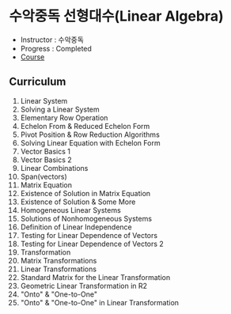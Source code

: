﻿# 수악중독 선형대수(Linear Algebra)

- Instructor : 수악중독
- Progress : Completed
- [Course](https://www.youtube.com/channel/UCWhUI1yJp6O2Rwial6VvQeQ/videos)

## Curriculum

1. Linear System
2. Solving a Linear System
3. Elementary Row Operation
4. Echelon From & Reduced Echelon Form
5. Pivot Position & Row Reduction Algorithms
6. Solving Linear Equation with Echelon Form
7. Vector Basics 1
8. Vector Basics 2
9. Linear Combinations
10. Span(vectors)
11. Matrix Equation
12. Existence of Solution in Matrix Equation
13. Existence of Solution & Some More
14. Homogeneous Linear Systems
15. Solutions of Nonhomogeneous Systems
16. Definition of Linear Independence
17. Testing for Linear Dependence of Vectors
18. Testing for Linear Dependence of Vectors 2
19. Transformation
20. Matrix Transformations
21. Linear Transformations
22. Standard Matrix for the Linear Transformation
23. Geometric Linear Transformation in R2
24. "Onto" & "One-to-One"
25. "Onto" & "One-to-One" in Linear Transformation